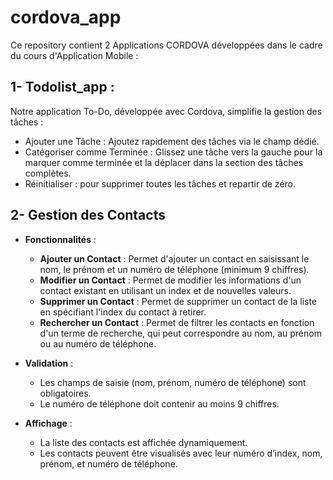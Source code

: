 # cordova_app
Ce repository contient 2 Applications CORDOVA développées dans le cadre du cours d'Application Mobile :
## 1- Todolist_app :
Notre application To-Do, développée avec Cordova, simplifie la gestion des tâches :

- Ajouter une Tâche : Ajoutez rapidement des tâches via le champ dédié.
- Catégoriser comme Terminée : Glissez une tâche vers la gauche pour la marquer comme terminée et la déplacer dans la section des tâches complètes.
- Réinitialiser : pour supprimer toutes les tâches et repartir de zéro.
## 2- Gestion des Contacts

- **Fonctionnalités** :
  - **Ajouter un Contact** : Permet d'ajouter un contact en saisissant le nom, le prénom et un numéro de téléphone (minimum 9 chiffres).
  - **Modifier un Contact** : Permet de modifier les informations d'un contact existant en utilisant un index et de nouvelles valeurs.
  - **Supprimer un Contact** : Permet de supprimer un contact de la liste en spécifiant l'index du contact à retirer.
  - **Rechercher un Contact** : Permet de filtrer les contacts en fonction d'un terme de recherche, qui peut correspondre au nom, au prénom ou au numéro de téléphone.

- **Validation** :
  - Les champs de saisie (nom, prénom, numéro de téléphone) sont obligatoires.
  - Le numéro de téléphone doit contenir au moins 9 chiffres.

- **Affichage** :
  - La liste des contacts est affichée dynamiquement.
  - Les contacts peuvent être visualisés avec leur numéro d’index, nom, prénom, et numéro de téléphone.

